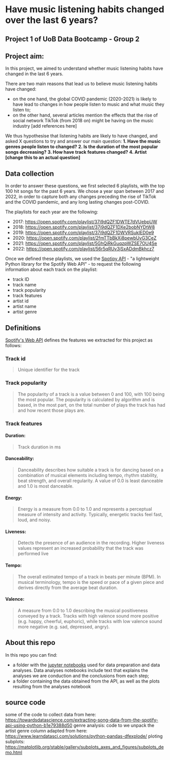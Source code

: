 # Have music listening habits changed over the last 6 years?
## Project 1 of UoB Data Bootcamp - Group 2

## Project aim:
In this project, we aimed to understand whether music listening habits have changed in the last 6 years. 

There are two main reasons that lead us to believe music listening habits have changed:
  - on the one hand, the global COVID pandemic (2020-2021) is likely to have lead to changes in how people listen to music and what music they listen to;
  - on the other hand, several articles mention the effects that the rise of social network TikTok (from 2018 on) might be having on the music industry [add references here]

We thus hypothesise that listening habits are likely to have changed, and asked X questions to try and answer our main question:
**1. Have the music genres people listen to changed?**
**2. Is the duration of the most popular songs decreasing?**
**3. How have track features changed?**
**4. Artist [change this to an actual question]**

## Data collection
In order to answer these questions, we first selected 6 playlists, with the top 100 hit songs for the past 6 years. We chose a year span between 2017 and 2022, in order to capture both any changes preceding the rise of TikTok and the COVID pandemic, and any long lasting changes post-COVID. 

The playlists for each year are the following:
- 2017: https://open.spotify.com/playlist/37i9dQZF1DWTE7dVUebpUW
- 2018: https://open.spotify.com/playlist/37i9dQZF1DXe2bobNYDtW8
- 2019: https://open.spotify.com/playlist/37i9dQZF1DWVRSukIED0e9
- 2020: https://open.spotify.com/playlist/2fmTTbBkXi8pewbUvG3CeZ
- 2021: https://open.spotify.com/playlist/5GhQiRkGuqzpWZSE7OU4Se
- 2022: https://open.spotify.com/playlist/56r5qRUv3jSxADdmBkhcz7

Once we defined these playlists, we used the [Spotipy API](https://spotipy.readthedocs.io/en/2.22.1/)  - "a lightweight Python library for the Spotify Web API" - to request the following information about each track on the playlist:
- track ID
- track name 
- track popularity
- track features
- artist id
- artist name
- artist genre

## Definitions

[Spotify's Web API](https://developer.spotify.com/documentation/web-api) defines the features we extracted for this project as follows:
### Track id
> Unique identifier for the track

### Track popularity
> The popularity of a track is a value between 0 and 100, with 100 being the most popular. The popularity is calculated by algorithm and is based, in the most part, on the total number of plays the track has had and how recent those plays are.

### Track features
#### Duration: 
> Track duration in ms

#### Danceability: 
> Danceability describes how suitable a track is for dancing based on a combination of musical elements including tempo, rhythm stability, beat strength, and overall regularity. A value of 0.0 is least danceable and 1.0 is most danceable.

#### Energy:
> Energy is a measure from 0.0 to 1.0 and represents a perceptual measure of intensity and activity. Typically, energetic tracks feel fast, loud, and noisy. 

#### Liveness: 
> Detects the presence of an audience in the recording. Higher liveness values represent an increased probability that the track was performed live

#### Tempo: 
> The overall estimated tempo of a track in beats per minute (BPM). In musical terminology, tempo is the speed or pace of a given piece and derives directly from the average beat duration.

#### Valence: 
> A measure from 0.0 to 1.0 describing the musical positiveness conveyed by a track. Tracks with high valence sound more positive (e.g. happy, cheerful, euphoric), while tracks with low valence sound more negative (e.g. sad, depressed, angry).

## About this repo
In this repo you can find:
- a folder with the [jupyter notebooks](https://github.com/catisf/Project-1-Group-2/tree/main/jupyter_notebooks) used for data preparation and data analyses. Data analyses notebooks include text that explains the analyses we are conduction and the conclusions from each step;
- a folder containing the data obtained from the API, as well as the plots resulting from the analyses notebook



## source code
some of the code to collect data from here: https://towardsdatascience.com/extracting-song-data-from-the-spotify-api-using-python-b1e79388d50
genre analysis: code to we unpack the artist genre column adapted from here: https://www.learndatasci.com/solutions/python-pandas-dfexplode/
ploting subplots: https://matplotlib.org/stable/gallery/subplots_axes_and_figures/subplots_demo.html
